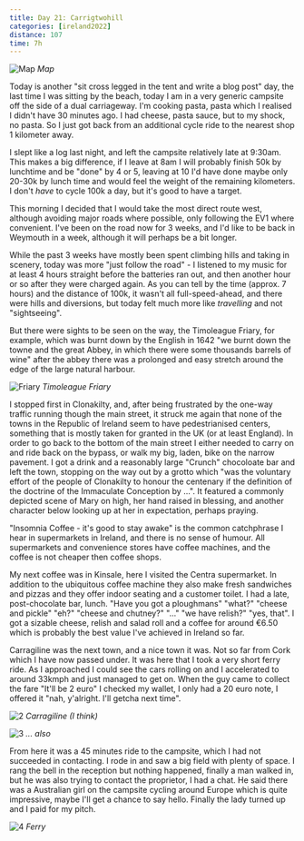 ```yaml
--- 
title: Day 21: Carrigtwohill
categories: [ireland2022]
distance: 107
time: 7h
---
```


![Map](/images/ireland2022/20220827_map.jpg) 
*Map*

Today is another "sit cross legged in the tent and write a blog post" day, the
last time I was sitting by the beach, today I am in a very generic campsite
off the side of a dual carriageway. I'm cooking pasta, pasta which I realised
I didn't have 30 minutes ago. I had cheese, pasta sauce, but to my shock, no
pasta. So I just got back from an additional cycle ride to the nearest shop 1
kilometer away.

I slept like a log last night, and left the campsite relatively late at
9:30am. This makes a big difference, if I leave at 8am I will probably finish
50k by lunchtime and be "done" by 4 or 5, leaving at 10 I'd have done maybe
only 20-30k by lunch time and would feel the weight of the remaining
kilometers. I don't _have_ to cycle 100k a day, but it's good to have a
target.

This morning I decided that I would take the most direct route west, although
avoiding major roads where possible, only following the EV1 where convenient.
I've been on the road now for 3 weeks, and I'd like to be back in Weymouth in
a week, although it will perhaps be a bit longer.

While the past 3 weeks have mostly been spent climbing hills and taking in
scenery, today was more "just follow the road" - I listened to my music for at
least 4 hours straight before the batteries ran out, and then another hour or
so after they were charged again. As you can tell by the time (approx. 7
hours) and the distance of 100k, it wasn't all full-speed-ahead, and there
were hills and diversions, but today felt much more like _travelling_ and not
"sightseeing".

But there were sights to be seen on the way, the Timoleague Friary, for
example, which was burnt down by the English in 1642 "we burnt down the towne
and the great Abbey, in which there were some thousands barrels of wine"
after the abbey there was a prolonged and easy stretch around the edge of the large
natural harbour.

![Friary](/images/ireland2022/20220827_1.jpg) 
*Timoleague Friary*

I stopped first in Clonakilty, and, after being frustrated by the one-way
traffic running though the main street, it struck me again that none of the
towns in the Republic of Ireland seem to have pedestrianised centers,
something that is mostly taken for granted in the UK (or at least England). In
order to go back to the bottom of the main street I either needed to carry on
and ride back on the bypass, or walk my big, laden, bike on the narrow
pavement. I got a drink and a reasonably large "Crunch" chocoloate bar and
left the town, stopping on the way out by a grotto which "was the voluntary
effort of the people of Clonakilty to honour the centenary if the definition
of the doctrine of the Immaculate Conception by ...". It featured a commonly
depicted scene of Mary on high, her hand raised in blessing, and another
character below looking up at her in expectation, perhaps praying.

"Insomnia Coffee - it's good to stay awake" is the common catchphrase I hear
in supermarkets in Ireland, and there is no sense of humour. All supermarkets
and convenience stores have coffee machines, and the coffee is not cheaper
then coffee shops.

My next coffee was in Kinsale, here I visited the Centra supermarket. In
addition to the ubiquitous coffee machine they also make fresh sandwiches and
pizzas and they offer indoor seating and a customer toilet. I had a late,
post-chocolate bar, lunch. "Have you got a ploughmans" "what?" "cheese and
pickle" "eh?" "cheese and chutney?" "..." "we have relish?" "yes, that". I got
a sizable cheese, relish and salad roll and a coffee for around €6.50 which is
probably the best value I've achieved in Ireland so far.

Carragiline was the next town, and a nice town it was. Not so far from Cork
which I have now passed under. It was here that I took a very short ferry
ride. As I approached I could see the cars rolling on and I accelerated to
around 33kmph and just managed to get on. When the guy came to collect the
fare "It'll be 2 euro" I checked my wallet, I only had a 20 euro note, I
offered it "nah, y'alright. I'll getcha next time".

![2](/images/ireland2022/20220827_2.jpg) 
*Carragiline (I think)*

![3](/images/ireland2022/20220827_3.jpg) 
*... also*

From here it was a 45 minutes ride to the campsite, which I had not succeeded
in contacting. I rode in and saw a big field with plenty of space. I rang the
bell in the reception but nothing happened, finally a man walked in, but he
was also trying to contact the proprietor, I had a chat. He said there was a
Australian girl on the campsite cycling around Europe which is quite
impressive, maybe I'll get a chance to say hello. Finally the lady turned up
and I paid for my pitch.

![4](/images/ireland2022/20220827_4.jpg) 
*Ferry*
